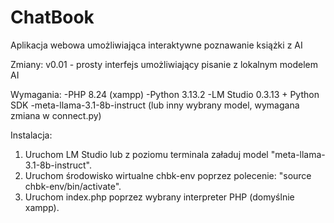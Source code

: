 # ChatBook
Aplikacja webowa umożliwiająca interaktywne poznawanie książki z AI

Zmiany:
v0.01 - prosty interfejs umożliwiający pisanie z lokalnym modelem AI

Wymagania:
-PHP 8.24 (xampp)
-Python 3.13.2
-LM Studio 0.3.13 + Python SDK
-meta-llama-3.1-8b-instruct (lub inny wybrany model, wymagana zmiana w connect.py)

Instalacja:
1. Uruchom LM Studio lub z poziomu terminala załaduj model "meta-llama-3.1-8b-instruct".
2. Uruchom środowisko wirtualne chbk-env poprzez polecenie: "source chbk-env/bin/activate".
3. Uruchom index.php poprzez wybrany interpreter PHP (domyślnie xampp).
